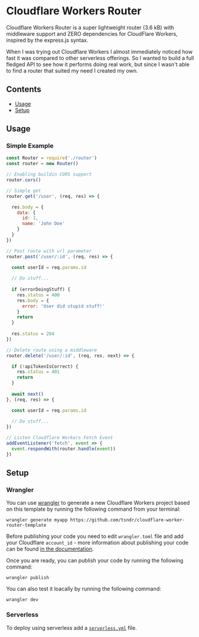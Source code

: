 # Cloudflare Workers Router

Cloudflare Workers Router is a super lightweight router (3.6 kB) with middleware support and ZERO dependencies for CloudFlare Workers, inspired by the express.js syntax.

When I was trying out Cloudflare Workers I almost immediately noticed how fast it was compared to other serverless offerings. So I wanted to build a full fledged API to see how it performs doing real work, but since I wasn't able to find a router that suited my need I created my own.

## Contents

- [Usage](#usage)
- [Setup](#setup)


## Usage

### Simple Example

```javascript
const Router = require('./router')
const router = new Router()

// Enabling buildin CORS support
router.cors()

// Simple get
router.get('/user', (req, res) => {

  res.body = {
    data: {
      id: 1,
      name: 'John Doe'
    }
  }
})

// Post route with url parameter
router.post('/user/:id', (req, res) => {

  const userId = req.params.id
  
  // Do stuff...
  
  if (errorDoingStuff) {
    res.status = 400
    res.body = {
      error: 'User did stupid stuff!'
    }
    return
  }
  
  res.status = 204
})

// Delete route using a middleware
router.delete('/user/:id', (req, res, next) => {

  if (!apiTokenIsCorrect) {
    res.status = 401
    return
  }
  
  await next()
}, (req, res) => {

  const userId = req.params.id
  
  // Do stuff...
})

// Listen Cloudflare Workers Fetch Event
addEventListener('fetch', event => {
  event.respondWith(router.handle(event))
})
```


## Setup

### Wrangler

You can use [wrangler](https://github.com/cloudflare/wrangler) to generate a new Cloudflare Workers project based on this template by running the following command from your terminal:

```
wrangler generate myapp https://github.com/tsndr/cloudflare-worker-router-template
```

Before publishing your code you need to edit `wrangler.toml` file and add your Cloudflare `account_id` - more information about publishing your code can be found [in the documentation](https://developers.cloudflare.com/workers/learning/getting-started).

Once you are ready, you can publish your code by running the following command:

```
wrangler publish
```

You can also test it loacally by running the following command:

```
wrangler dev
```

### Serverless

To deploy using serverless add a [`serverless.yml`](https://serverless.com/framework/docs/providers/cloudflare/) file.
